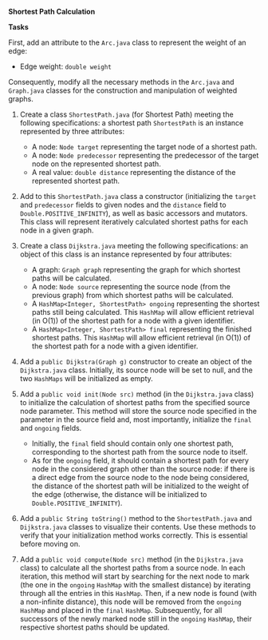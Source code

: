 **Shortest Path Calculation**

**Tasks**

First, add an attribute to the `Arc.java` class to represent the weight of an edge:

- Edge weight: `double weight`

Consequently, modify all the necessary methods in the `Arc.java` and `Graph.java` classes for the construction and manipulation of weighted graphs.

1. Create a class `ShortestPath.java` (for Shortest Path) meeting the following specifications: a shortest path `ShortestPath` is an instance represented by three attributes:
   - A node: `Node target` representing the target node of a shortest path.
   - A node: `Node predecessor` representing the predecessor of the target node on the represented shortest path.
   - A real value: `double distance` representing the distance of the represented shortest path.

2. Add to this `ShortestPath.java` class a constructor (initializing the `target` and `predecessor` fields to given nodes and the `distance` field to `Double.POSITIVE_INFINITY`), as well as basic accessors and mutators. This class will represent iteratively calculated shortest paths for each node in a given graph.

3. Create a class `Dijkstra.java` meeting the following specifications: an object of this class is an instance represented by four attributes:
   - A graph: `Graph graph` representing the graph for which shortest paths will be calculated.
   - A node: `Node source` representing the source node (from the previous graph) from which shortest paths will be calculated.
   - A `HashMap<Integer, ShortestPath> ongoing` representing the shortest paths still being calculated. This `HashMap` will allow efficient retrieval (in O(1)) of the shortest path for a node with a given identifier.
   - A `HashMap<Integer, ShortestPath> final` representing the finished shortest paths. This `HashMap` will allow efficient retrieval (in O(1)) of the shortest path for a node with a given identifier.

4. Add a `public Dijkstra(Graph g)` constructor to create an object of the `Dijkstra.java` class. Initially, its source node will be set to null, and the two `HashMaps` will be initialized as empty.

5. Add a `public void init(Node src)` method (in the `Dijkstra.java` class) to initialize the calculation of shortest paths from the specified source node parameter. This method will store the source node specified in the parameter in the source field and, most importantly, initialize the `final` and `ongoing` fields.
   - Initially, the `final` field should contain only one shortest path, corresponding to the shortest path from the source node to itself.
   - As for the `ongoing` field, it should contain a shortest path for every node in the considered graph other than the source node: if there is a direct edge from the source node to the node being considered, the distance of the shortest path will be initialized to the weight of the edge (otherwise, the distance will be initialized to `Double.POSITIVE_INFINITY`).

6. Add a `public String toString()` method to the `ShortestPath.java` and `Dijkstra.java` classes to visualize their contents. Use these methods to verify that your initialization method works correctly. This is essential before moving on.

7. Add a `public void compute(Node src)` method (in the `Dijkstra.java` class) to calculate all the shortest paths from a source node. In each iteration, this method will start by searching for the next node to mark (the one in the `ongoing` `HashMap` with the smallest distance) by iterating through all the entries in this `HashMap`. Then, if a new node is found (with a non-infinite distance), this node will be removed from the `ongoing` `HashMap` and placed in the `final` `HashMap`. Subsequently, for all successors of the newly marked node still in the `ongoing` `HashMap`, their respective shortest paths should be updated.